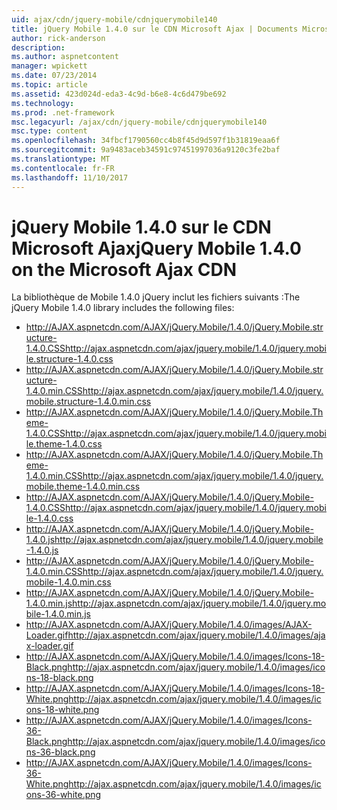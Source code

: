 ```yaml
---
uid: ajax/cdn/jquery-mobile/cdnjquerymobile140
title: jQuery Mobile 1.4.0 sur le CDN Microsoft Ajax | Documents Microsoft
author: rick-anderson
description: 
ms.author: aspnetcontent
manager: wpickett
ms.date: 07/23/2014
ms.topic: article
ms.assetid: 423d024d-eda3-4c9d-b6e8-4c6d479be692
ms.technology: 
ms.prod: .net-framework
msc.legacyurl: /ajax/cdn/jquery-mobile/cdnjquerymobile140
msc.type: content
ms.openlocfilehash: 34fbcf1790560cc4b8f45d9d597f1b31819eaa6f
ms.sourcegitcommit: 9a9483aceb34591c97451997036a9120c3fe2baf
ms.translationtype: MT
ms.contentlocale: fr-FR
ms.lasthandoff: 11/10/2017
---
```

<a name="jquery-mobile-140-on-the-microsoft-ajax-cdn"></a><span data-ttu-id="85078-102">jQuery Mobile 1.4.0 sur le CDN Microsoft Ajax</span><span class="sxs-lookup"><span data-stu-id="85078-102">jQuery Mobile 1.4.0 on the Microsoft Ajax CDN</span></span>
====================
<span data-ttu-id="85078-103">La bibliothèque de Mobile 1.4.0 jQuery inclut les fichiers suivants :</span><span class="sxs-lookup"><span data-stu-id="85078-103">The jQuery Mobile 1.4.0 library includes the following files:</span></span>

- <span data-ttu-id="85078-104">http://AJAX.aspnetcdn.com/AJAX/jQuery.Mobile/1.4.0/jQuery.Mobile.structure-1.4.0.CSS</span><span class="sxs-lookup"><span data-stu-id="85078-104">http://ajax.aspnetcdn.com/ajax/jquery.mobile/1.4.0/jquery.mobile.structure-1.4.0.css</span></span>
- <span data-ttu-id="85078-105">http://AJAX.aspnetcdn.com/AJAX/jQuery.Mobile/1.4.0/jQuery.Mobile.structure-1.4.0.min.CSS</span><span class="sxs-lookup"><span data-stu-id="85078-105">http://ajax.aspnetcdn.com/ajax/jquery.mobile/1.4.0/jquery.mobile.structure-1.4.0.min.css</span></span>
- <span data-ttu-id="85078-106">http://AJAX.aspnetcdn.com/AJAX/jQuery.Mobile/1.4.0/jQuery.Mobile.Theme-1.4.0.CSS</span><span class="sxs-lookup"><span data-stu-id="85078-106">http://ajax.aspnetcdn.com/ajax/jquery.mobile/1.4.0/jquery.mobile.theme-1.4.0.css</span></span>
- <span data-ttu-id="85078-107">http://AJAX.aspnetcdn.com/AJAX/jQuery.Mobile/1.4.0/jQuery.Mobile.Theme-1.4.0.min.CSS</span><span class="sxs-lookup"><span data-stu-id="85078-107">http://ajax.aspnetcdn.com/ajax/jquery.mobile/1.4.0/jquery.mobile.theme-1.4.0.min.css</span></span>
- <span data-ttu-id="85078-108">http://AJAX.aspnetcdn.com/AJAX/jQuery.Mobile/1.4.0/jQuery.Mobile-1.4.0.CSS</span><span class="sxs-lookup"><span data-stu-id="85078-108">http://ajax.aspnetcdn.com/ajax/jquery.mobile/1.4.0/jquery.mobile-1.4.0.css</span></span>
- <span data-ttu-id="85078-109">http://AJAX.aspnetcdn.com/AJAX/jQuery.Mobile/1.4.0/jQuery.Mobile-1.4.0.js</span><span class="sxs-lookup"><span data-stu-id="85078-109">http://ajax.aspnetcdn.com/ajax/jquery.mobile/1.4.0/jquery.mobile-1.4.0.js</span></span>
- <span data-ttu-id="85078-110">http://AJAX.aspnetcdn.com/AJAX/jQuery.Mobile/1.4.0/jQuery.Mobile-1.4.0.min.CSS</span><span class="sxs-lookup"><span data-stu-id="85078-110">http://ajax.aspnetcdn.com/ajax/jquery.mobile/1.4.0/jquery.mobile-1.4.0.min.css</span></span>
- <span data-ttu-id="85078-111">http://AJAX.aspnetcdn.com/AJAX/jQuery.Mobile/1.4.0/jQuery.Mobile-1.4.0.min.js</span><span class="sxs-lookup"><span data-stu-id="85078-111">http://ajax.aspnetcdn.com/ajax/jquery.mobile/1.4.0/jquery.mobile-1.4.0.min.js</span></span>
- <span data-ttu-id="85078-112">http://AJAX.aspnetcdn.com/AJAX/jQuery.Mobile/1.4.0/images/AJAX-Loader.gif</span><span class="sxs-lookup"><span data-stu-id="85078-112">http://ajax.aspnetcdn.com/ajax/jquery.mobile/1.4.0/images/ajax-loader.gif</span></span>
- <span data-ttu-id="85078-113">http://AJAX.aspnetcdn.com/AJAX/jQuery.Mobile/1.4.0/images/Icons-18-Black.png</span><span class="sxs-lookup"><span data-stu-id="85078-113">http://ajax.aspnetcdn.com/ajax/jquery.mobile/1.4.0/images/icons-18-black.png</span></span>
- <span data-ttu-id="85078-114">http://AJAX.aspnetcdn.com/AJAX/jQuery.Mobile/1.4.0/images/Icons-18-White.png</span><span class="sxs-lookup"><span data-stu-id="85078-114">http://ajax.aspnetcdn.com/ajax/jquery.mobile/1.4.0/images/icons-18-white.png</span></span>
- <span data-ttu-id="85078-115">http://AJAX.aspnetcdn.com/AJAX/jQuery.Mobile/1.4.0/images/Icons-36-Black.png</span><span class="sxs-lookup"><span data-stu-id="85078-115">http://ajax.aspnetcdn.com/ajax/jquery.mobile/1.4.0/images/icons-36-black.png</span></span>
- <span data-ttu-id="85078-116">http://AJAX.aspnetcdn.com/AJAX/jQuery.Mobile/1.4.0/images/Icons-36-White.png</span><span class="sxs-lookup"><span data-stu-id="85078-116">http://ajax.aspnetcdn.com/ajax/jquery.mobile/1.4.0/images/icons-36-white.png</span></span>
